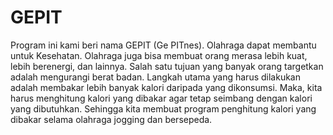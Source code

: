 # GEPIT
Program ini kami beri nama GEPIT (Ge PITnes). Olahraga dapat membantu untuk Kesehatan. Olahraga juga bisa membuat orang merasa lebih kuat, lebih berenergi, dan lainnya. Salah satu tujuan yang banyak orang targetkan adalah mengurangi berat badan. Langkah utama yang harus dilakukan adalah membakar lebih banyak kalori daripada yang dikonsumsi. Maka, kita harus menghitung kalori yang dibakar agar tetap seimbang dengan kalori yang dibutuhkan. Sehingga kita membuat program penghitung kalori yang dibakar selama olahraga jogging dan bersepeda.
